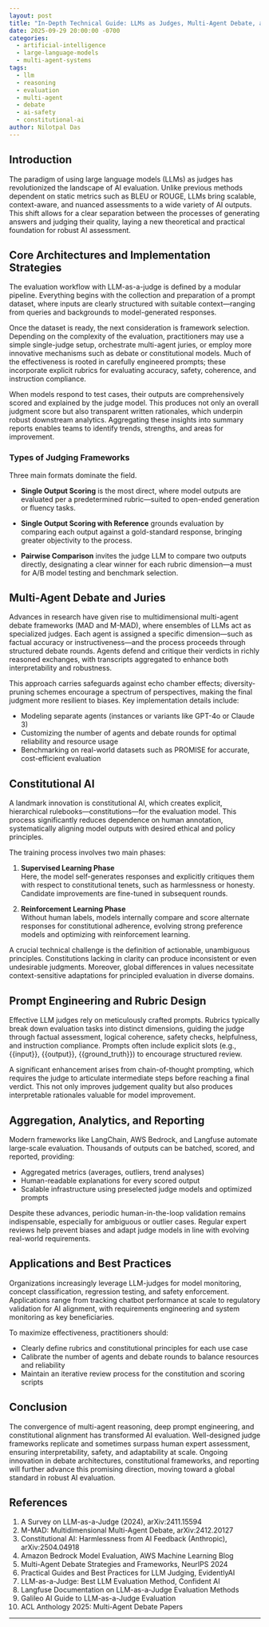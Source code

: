 ```yaml
---
layout: post
title: "In-Depth Technical Guide: LLMs as Judges, Multi-Agent Debate, and Constitutional AI"
date: 2025-09-29 20:00:00 -0700
categories:
  - artificial-intelligence
  - large-language-models
  - multi-agent-systems
tags:
  - llm
  - reasoning
  - evaluation
  - multi-agent
  - debate
  - ai-safety
  - constitutional-ai
author: Nilotpal Das
---
```


## Introduction

The paradigm of using large language models (LLMs) as judges has revolutionized the landscape of AI evaluation. Unlike previous methods dependent on static metrics such as BLEU or ROUGE, LLMs bring scalable, context-aware, and nuanced assessments to a wide variety of AI outputs. This shift allows for a clear separation between the processes of generating answers and judging their quality, laying a new theoretical and practical foundation for robust AI assessment.

## Core Architectures and Implementation Strategies

The evaluation workflow with LLM-as-a-judge is defined by a modular pipeline. Everything begins with the collection and preparation of a prompt dataset, where inputs are clearly structured with suitable context—ranging from queries and backgrounds to model-generated responses. 

Once the dataset is ready, the next consideration is framework selection. Depending on the complexity of the evaluation, practitioners may use a simple single-judge setup, orchestrate multi-agent juries, or employ more innovative mechanisms such as debate or constitutional models. Much of the effectiveness is rooted in carefully engineered prompts; these incorporate explicit rubrics for evaluating accuracy, safety, coherence, and instruction compliance.

When models respond to test cases, their outputs are comprehensively scored and explained by the judge model. This produces not only an overall judgment score but also transparent written rationales, which underpin robust downstream analytics. Aggregating these insights into summary reports enables teams to identify trends, strengths, and areas for improvement.

### Types of Judging Frameworks

Three main formats dominate the field. 

- **Single Output Scoring** is the most direct, where model outputs are evaluated per a predetermined rubric—suited to open-ended generation or fluency tasks.

- **Single Output Scoring with Reference** grounds evaluation by comparing each output against a gold-standard response, bringing greater objectivity to the process.

- **Pairwise Comparison** invites the judge LLM to compare two outputs directly, designating a clear winner for each rubric dimension—a must for A/B model testing and benchmark selection.

## Multi-Agent Debate and Juries

Advances in research have given rise to multidimensional multi-agent debate frameworks (MAD and M-MAD), where ensembles of LLMs act as specialized judges. Each agent is assigned a specific dimension—such as factual accuracy or instructiveness—and the process proceeds through structured debate rounds. Agents defend and critique their verdicts in richly reasoned exchanges, with transcripts aggregated to enhance both interpretability and robustness.

This approach carries safeguards against echo chamber effects; diversity-pruning schemes encourage a spectrum of perspectives, making the final judgment more resilient to biases. Key implementation details include:

- Modeling separate agents (instances or variants like GPT-4o or Claude 3)
- Customizing the number of agents and debate rounds for optimal reliability and resource usage
- Benchmarking on real-world datasets such as PROMISE for accurate, cost-efficient evaluation

## Constitutional AI

A landmark innovation is constitutional AI, which creates explicit, hierarchical rulebooks—constitutions—for the evaluation model. This process significantly reduces dependence on human annotation, systematically aligning model outputs with desired ethical and policy principles.

The training process involves two main phases:

1. **Supervised Learning Phase**  
   Here, the model self-generates responses and explicitly critiques them with respect to constitutional tenets, such as harmlessness or honesty. Candidate improvements are fine-tuned in subsequent rounds.
   
2. **Reinforcement Learning Phase**  
   Without human labels, models internally compare and score alternate responses for constitutional adherence, evolving strong preference models and optimizing with reinforcement learning.

A crucial technical challenge is the definition of actionable, unambiguous principles. Constitutions lacking in clarity can produce inconsistent or even undesirable judgments. Moreover, global differences in values necessitate context-sensitive adaptations for principled evaluation in diverse domains.

## Prompt Engineering and Rubric Design

Effective LLM judges rely on meticulously crafted prompts. Rubrics typically break down evaluation tasks into distinct dimensions, guiding the judge through factual assessment, logical coherence, safety checks, helpfulness, and instruction compliance. Prompts often include explicit slots (e.g., {{input}}, {{output}}, {{ground_truth}}) to encourage structured review.

A significant enhancement arises from chain-of-thought prompting, which requires the judge to articulate intermediate steps before reaching a final verdict. This not only improves judgement quality but also produces interpretable rationales valuable for model improvement.

## Aggregation, Analytics, and Reporting

Modern frameworks like LangChain, AWS Bedrock, and Langfuse automate large-scale evaluation. Thousands of outputs can be batched, scored, and reported, providing:

- Aggregated metrics (averages, outliers, trend analyses)
- Human-readable explanations for every scored output
- Scalable infrastructure using preselected judge models and optimized prompts

Despite these advances, periodic human-in-the-loop validation remains indispensable, especially for ambiguous or outlier cases. Regular expert reviews help prevent biases and adapt judge models in line with evolving real-world requirements.

## Applications and Best Practices

Organizations increasingly leverage LLM-judges for model monitoring, concept classification, regression testing, and safety enforcement. Applications range from tracking chatbot performance at scale to regulatory validation for AI alignment, with requirements engineering and system monitoring as key beneficiaries.

To maximize effectiveness, practitioners should:

- Clearly define rubrics and constitutional principles for each use case
- Calibrate the number of agents and debate rounds to balance resources and reliability
- Maintain an iterative review process for the constitution and scoring scripts

## Conclusion

The convergence of multi-agent reasoning, deep prompt engineering, and constitutional alignment has transformed AI evaluation. Well-designed judge frameworks replicate and sometimes surpass human expert assessment, ensuring interpretability, safety, and adaptability at scale. Ongoing innovation in debate architectures, constitutional frameworks, and reporting will further advance this promising direction, moving toward a global standard in robust AI evaluation.

## References

1. A Survey on LLM-as-a-Judge (2024), arXiv:2411.15594  
2. M-MAD: Multidimensional Multi-Agent Debate, arXiv:2412.20127  
3. Constitutional AI: Harmlessness from AI Feedback (Anthropic), arXiv:2504.04918  
4. Amazon Bedrock Model Evaluation, AWS Machine Learning Blog  
5. Multi-Agent Debate Strategies and Frameworks, NeurIPS 2024  
6. Practical Guides and Best Practices for LLM Judging, EvidentlyAI  
7. LLM-as-a-Judge: Best LLM Evaluation Method, Confident AI  
8. Langfuse Documentation on LLM-as-a-Judge Evaluation Methods  
9. Galileo AI Guide to LLM-as-a-Judge Evaluation  
10. ACL Anthology 2025: Multi-Agent Debate Papers  

---

